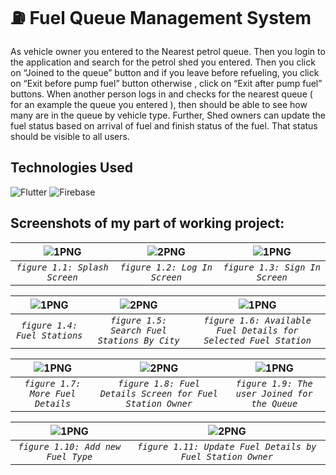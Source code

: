 # ⛽ Fuel Queue Management System 
As vehicle owner you entered to the Nearest petrol queue. Then you login to the
application and search for the petrol shed you entered. Then you click on “Joined to the
queue” button and if you leave before refueling, you click on “Exit before pump fuel”
button otherwise , click on “Exit after pump fuel” buttons.
When another person logs in and checks for the nearest queue ( for an example the queue
you entered ), then should be able to see how many are in the queue by vehicle type.
Further, Shed owners can update the fuel status based on arrival of fuel and finish status
of the fuel. That status should be visible to all users.


## Technologies Used

![Flutter](https://img.shields.io/badge/Flutter-%2302569B.svg?style=for-the-badge&logo=Flutter&logoColor=white)
![Firebase](https://img.shields.io/badge/firebase-%23039BE5.svg?style=for-the-badge&logo=firebase)

## Screenshots of my part of working project:

| <img alt="1PNG" src="https://user-images.githubusercontent.com/57215584/205432200-e9c494ce-f05c-467a-a58d-24822724ac36.jpg"> | <img  alt="2PNG" a src="https://user-images.githubusercontent.com/57215584/205432204-b991bdc5-fcd2-4fb6-9c19-7a38ba4ca934.jpg"> | <img alt="1PNG" src="https://user-images.githubusercontent.com/57215584/205432207-28f39063-7955-4a08-82f6-d97dace94c05.jpg">
|:--:|:--:|:--:|
| *`figure 1.1: Splash Screen`* | *`figure 1.2: Log In Screen`* | *`figure 1.3: Sign In Screen`* |

| <img alt="1PNG" src="https://user-images.githubusercontent.com/57215584/205432211-44dac03f-9d91-4759-b3f8-95ef0be520de.jpg"> | <img  alt="2PNG" a src="https://user-images.githubusercontent.com/57215584/205432215-c2612e35-388c-4fd4-baae-6a3362e5732a.jpg"> | <img alt="1PNG" src="https://user-images.githubusercontent.com/57215584/205432218-45c4923f-3a78-4db1-b390-0c20821a4e3a.jpg">
|:--:|:--:|:--:|
| *`figure 1.4: Fuel Stations`* | *`figure 1.5: Search Fuel Stations By City`* | *`figure 1.6: Available Fuel Details for Selected Fuel Station`* |

| <img alt="1PNG" src="https://user-images.githubusercontent.com/57215584/205432222-1254e51a-3359-4faa-990c-bda818a4b358.jpg"> | <img  alt="2PNG" a src="https://user-images.githubusercontent.com/57215584/205432226-ff676c00-7149-4740-ba05-2b01fd96b1af.jpg"> | <img alt="1PNG" src="https://user-images.githubusercontent.com/57215584/205432230-d5a963c5-3c7e-43df-b502-d05c918d7581.jpg">
|:--:|:--:|:--:|
| *`figure 1.7: More Fuel Details`* | *`figure 1.8: Fuel Details Screen for Fuel Station Owner`* | *`figure 1.9: The user Joined for the Queue`* |

| <img alt="1PNG" src="https://user-images.githubusercontent.com/57215584/205432234-4a56ca63-43c4-46c1-a658-331b2fe701d9.jpg"> | <img  alt="2PNG" a src="https://user-images.githubusercontent.com/57215584/205432237-c39587ba-8560-4647-b1b4-4c5eff65a7bb.jpg"> 
|:--:|:--:|
| *`figure 1.10: Add new Fuel Type`* | *`figure 1.11: Update Fuel Details by Fuel Station Owner`* |

<!-- ![Screenshot_20221026-150537_FuelQueue](https://user-images.githubusercontent.com/57215584/205432200-e9c494ce-f05c-467a-a58d-24822724ac36.jpg)
![Screenshot_20221026-150545_FuelQueue](https://user-images.githubusercontent.com/57215584/205432204-b991bdc5-fcd2-4fb6-9c19-7a38ba4ca934.jpg)
![Screenshot_20221026-150804_FuelQueue](https://user-images.githubusercontent.com/57215584/205432207-28f39063-7955-4a08-82f6-d97dace94c05.jpg)

![Screenshot_20221026-152223_FuelQueue](https://user-images.githubusercontent.com/57215584/205432211-44dac03f-9d91-4759-b3f8-95ef0be520de.jpg)
![Screenshot_20221026-152250_FuelQueue](https://user-images.githubusercontent.com/57215584/205432215-c2612e35-388c-4fd4-baae-6a3362e5732a.jpg)
![Screenshot_20221026-154430_FuelQueue](https://user-images.githubusercontent.com/57215584/205432218-45c4923f-3a78-4db1-b390-0c20821a4e3a.jpg)

![Screenshot_20221026-154456_FuelQueue](https://user-images.githubusercontent.com/57215584/205432222-1254e51a-3359-4faa-990c-bda818a4b358.jpg)
![Screenshot_20221026-155550_FuelQueue](https://user-images.githubusercontent.com/57215584/205432226-ff676c00-7149-4740-ba05-2b01fd96b1af.jpg)
![Screenshot_20221026-160408_FuelQueue](https://user-images.githubusercontent.com/57215584/205432230-d5a963c5-3c7e-43df-b502-d05c918d7581.jpg)

![Screenshot_20221026-202744_FuelQueue](https://user-images.githubusercontent.com/57215584/205432234-4a56ca63-43c4-46c1-a658-331b2fe701d9.jpg)
![Screenshot_20221026-203025_FuelQueue](https://user-images.githubusercontent.com/57215584/205432237-c39587ba-8560-4647-b1b4-4c5eff65a7bb.jpg) -->
